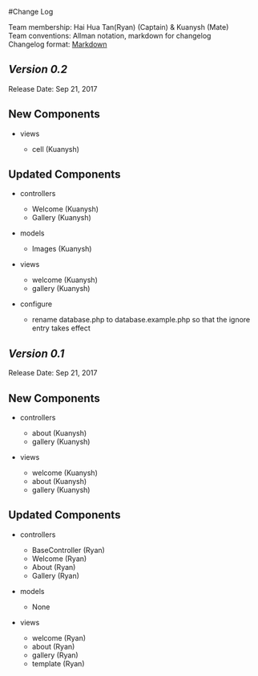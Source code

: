 #Change Log

Team membership:  Hai Hua Tan(Ryan) (Captain) & Kuanysh (Mate)  
Team conventions: Allman notation, markdown for changelog  
Changelog format: [Markdown](https://github.com/adam-p/markdown-here/wiki/Markdown-Cheatsheet)

## *Version 0.2*
Release Date: Sep 21, 2017

## New Components

-   views

    -   cell (Kuanysh)

## Updated Components

-   controllers

    -   Welcome (Kuanysh)
    -   Gallery (Kuanysh)

-   models

    -   Images (Kuanysh)

-   views

    -   welcome (Kuanysh)
    -   gallery (Kuanysh)

-   configure
    -   rename database.php to database.example.php so that the ignore entry takes effect

## *Version 0.1*

Release Date: Sep 21, 2017

## New Components

-   controllers

    -   about (Kuanysh)
    -   gallery (Kuanysh)

-   views

    -   welcome (Kuanysh)
    -   about (Kuanysh)
    -   gallery (Kuanysh)

## Updated Components

-   controllers

    -   BaseController (Ryan)
    -   Welcome (Ryan)
    -   About (Ryan)
    -   Gallery (Ryan)

-   models

    -   None

-   views

    -   welcome (Ryan)
    -   about (Ryan)
    -   gallery (Ryan)
    -   template (Ryan)
